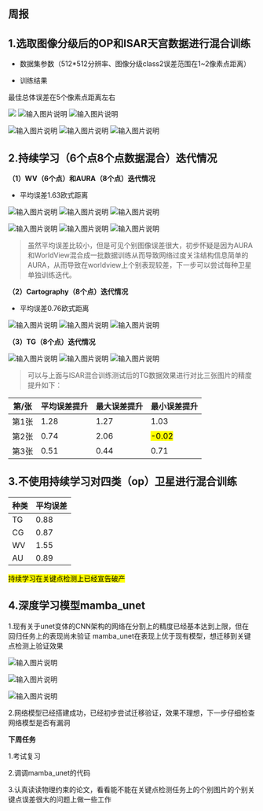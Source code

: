

## **周报**

## 1.选取图像分级后的OP和ISAR天宫数据进行混合训练

 - 数据集参数（512*512分辨率、图像分级class2误差范围在1~2像素点距离）
 
 - 训练结果
    
 最佳总体误差在5个像素点距离左右

![](/2025/2025.5.9/img/1.bmp)
![输入图片说明](/2025/2025.5.9/img/2.bmp)
![输入图片说明](/2025/2025.5.9/img/3.bmp)

![输入图片说明](/2025/2025.5.9/img/4.bmp)
![输入图片说明](/2025/2025.5.9/img/5.bmp)
![输入图片说明](/2025/2025.5.9/img/6.bmp)


## 2.持续学习（6个点8个点数据混合）迭代情况

**（1）WV（6个点）和AURA（8个点）迭代情况**

 - 平均误差1.63欧式距离

 ![输入图片说明](/2025/2025.5.9/img/7.bmp)
 ![输入图片说明](/2025/2025.5.9/img/8.bmp)
![输入图片说明](/2025/2025.5.9/img/9.bmp)

![输入图片说明](/2025/2025.5.9/img/10.bmp)
 ![输入图片说明](/2025/2025.5.9/img/11.bmp)
![输入图片说明](/2025/2025.5.9/img/12.bmp)



> 虽然平均误差比较小，但是可见个别图像误差很大，初步怀疑是因为AURA和WorldView混合成一批数据训练从而导致网络过度关注结构信息简单的AURA，从而导致在worldview上个别表现较差，下一步可以尝试每种卫星单独训练迭代。




**（2）Cartography（8个点）迭代情况**

 - 平均误差0.76欧式距离
   
![输入图片说明](/2025/2025.5.9/img/13.bmp)
![输入图片说明](/2025/2025.5.9/img/14.bmp)
![输入图片说明](/2025/2025.5.9/img/15.bmp)



**（3）TG（8个点）迭代情况**

![输入图片说明](/2025/2025.5.9/img/16.bmp)
![输入图片说明](/2025/2025.5.9/img/17.bmp)
![输入图片说明](/2025/2025.5.9/img/18.bmp)


> 可以与上面与ISAR混合训练测试后的TG数据效果进行对比三张图片的精度提升如下：

| 第/张  |平均误差提升  | 最大误差提升|最小误差提升 |
|--|--|--|--|
|  第1张|1.28  |1.27|1.03|
|第2张|0.74|2.06|<mark>-0.02<mark>|
|第3张|0.51|0.44|0.71|

## 3.不使用持续学习对四类（op）卫星进行混合训练

| 种类 |平均误差  |
|--|--|
| TG|0.88  |
|CG|0.87|
|WV|1.55|
|AU|0.89|

<mark>持续学习在关键点检测上已经宣告破产<mark>

## 4.深度学习模型mamba_unet

1.现有关于unet变体的CNN架构的网络在分割上的精度已经基本达到上限，但在回归任务上的表现尚未验证
mamba_unet在表现上优于现有模型，想迁移到关键点检测上验证效果

![输入图片说明](/2025/2025.5.9/img/21.bmp)

![输入图片说明](/2025/2025.5.9/img/19.bmp)

![输入图片说明](/2025/2025.5.9/img/20.bmp)

2.网络模型已经搭建成功，已经初步尝试迁移验证，效果不理想，下一步仔细检查网络模型是否有漏洞

**下周任务**

1.考试复习

2.调调mamba_unet的代码

3.认真读读物理约束的论文，看看能不能在关键点检测任务上的个别图片的个别关键点误差很大的问题上做一些工作

